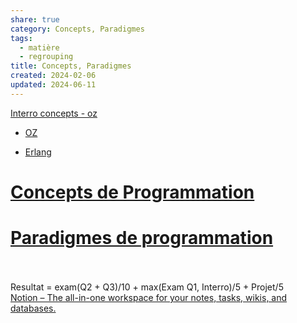 ```yaml
---  
share: true  
category: Concepts, Paradigmes  
tags:  
  - matière  
  - regrouping  
title: Concepts, Paradigmes  
created: 2024-02-06  
updated: 2024-06-11  
---  
```

[Interro concepts - oz](Interro%20concepts%20-%20oz.md)  
  
- [OZ](OZ.md)  
  
- [Erlang](Erlang.md)  
# [Concepts de Programmation](Concepts%20de%20Programmation.md)  
# [Paradigmes de programmation](Paradigmes%20de%20programmation.md)  
&nbsp;  
&nbsp;  
Resultat = exam(Q2 + Q3)/10 + max(Exam Q1, Interro)/5 + Projet/5   
[Notion – The all-in-one workspace for your notes, tasks, wikis, and databases.](https://piwy.notion.site/Concepts-paradigms-and-semantics-of-programming-languages-d12fd435d46146b4848caa7daac169c3)  
